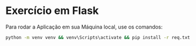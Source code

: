 # Exercício em Flask

Para rodar a Aplicação em sua Máquina local, use os comandos:

```bash
python -m venv venv && venv\Scripts\activate && pip install -r req.txt && flask run
```
